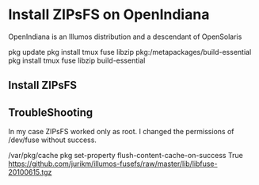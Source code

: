 # Install ZIPsFS on OpenIndiana

OpenIndiana is an Illumos distribution and a descendant of OpenSolaris


pkg update
pkg install tmux fuse libzip pkg:/metapackages/build-essential
pkg install tmux fuse libzip build-essential



## Install ZIPsFS


## TroubleShooting

In my case ZIPsFS worked only as root.
I changed the permissions of /dev/fuse without success.





<!-- OpenSolaris -->
<!-- * https://artemis.sh/2022/03/07/pkgsrc-openindiana-illumos.html -->
<!-- * https://www.openindiana.org/packages/ -->
<!-- pkg publisher -->
<!-- To add a publisher to your system (requires privileges): -->
<!-- pkg set-publisher -g http://path/to/repo_uri publisher -->


/var/pkg/cache
pkg set-property flush-content-cache-on-success True
https://github.com/jurikm/illumos-fusefs/raw/master/lib/libfuse-20100615.tgz
